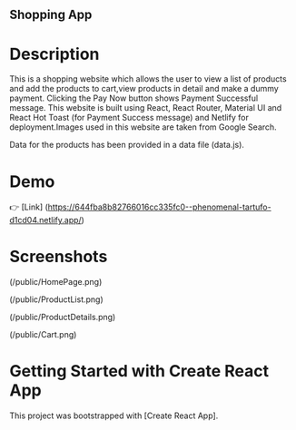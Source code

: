 ## Shopping App

# Description

This is a shopping website which allows the user to view a list of products and add the products to cart,view products in detail and make a dummy payment. Clicking the Pay Now button shows Payment Successful message. This website is built using React, React Router, Material UI and React Hot Toast (for Payment Success message) and Netlify for deployment.Images used in this website are taken from Google Search.

Data for the products has been provided in a data file (data.js).

# Demo

👉 [Link] (https://644fba8b82766016cc335fc0--phenomenal-tartufo-d1cd04.netlify.app/)

# Screenshots

(/public/HomePage.png)

(/public/ProductList.png)

(/public/ProductDetails.png)

(/public/Cart.png)

# Getting Started with Create React App

This project was bootstrapped with [Create React App].
